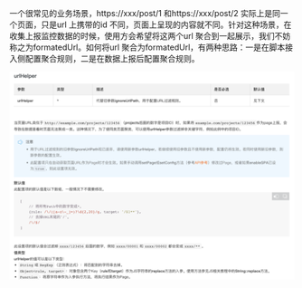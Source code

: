 一个很常见的业务场景，https://xxx/post/1 和https://xxx/post/2 实际上是同一个页面，只是url 上携带的id 不同，页面上呈现的内容就不同。针对这种场景，在收集上报监控数据的时候，使用方会希望将这两个url 聚合到一起展示，我们不妨称之为formatedUrl。如何将url 聚合为formatedUrl，有两种思路：一是在脚本接入侧配置聚合规则，二是在数据上报后配置聚合规则。

![014](./img/14.png)